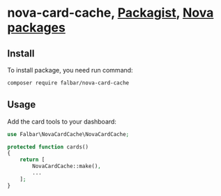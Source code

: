 # nova-card-cache, [Packagist](https://packagist.org/packages/falbar/nova-card-cache), [Nova packages](https://novapackages.com/packages/falbar/nova-card-cache)

## Install

To install package, you need run command:

```bash
composer require falbar/nova-card-cache
```

## Usage

Add the card tools to your dashboard:

```php
use Falbar\NovaCardCache\NovaCardCache;

protected function cards()
{
    return [
        NovaCardCache::make(),
        ...
    ];
}
```
